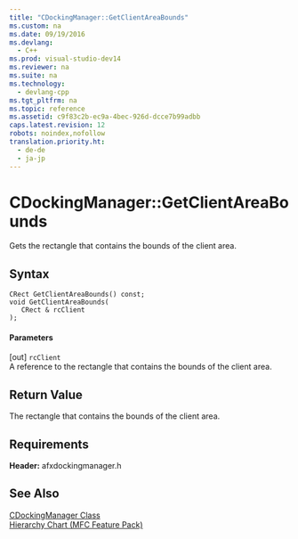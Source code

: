 ```yaml
---
title: "CDockingManager::GetClientAreaBounds"
ms.custom: na
ms.date: 09/19/2016
ms.devlang: 
  - C++
ms.prod: visual-studio-dev14
ms.reviewer: na
ms.suite: na
ms.technology: 
  - devlang-cpp
ms.tgt_pltfrm: na
ms.topic: reference
ms.assetid: c9f83c2b-ec9a-4bec-926d-dcce7b99adbb
caps.latest.revision: 12
robots: noindex,nofollow
translation.priority.ht: 
  - de-de
  - ja-jp
---
```

# CDockingManager::GetClientAreaBounds
Gets the rectangle that contains the bounds of the client area.  
  
## Syntax  
  
```  
CRect GetClientAreaBounds() const;  
void GetClientAreaBounds(  
   CRect & rcClient  
);  
```  
  
#### Parameters  
 [out] `rcClient`  
 A reference to the rectangle that contains the bounds of the client area.  
  
## Return Value  
 The rectangle that contains the bounds of the client area.  
  
## Requirements  
 **Header:** afxdockingmanager.h  
  
## See Also  
 [CDockingManager Class](../vs140/CDockingManager-Class.md)   
 [Hierarchy Chart (MFC Feature Pack)](../vs140/Hierarchy-Chart.md)